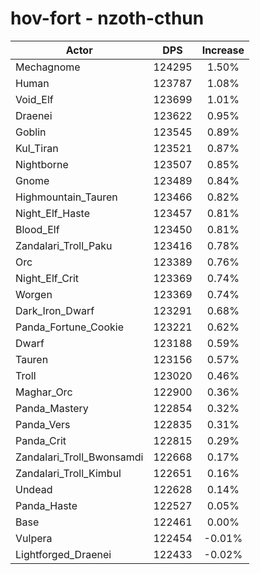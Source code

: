 # hov-fort - nzoth-cthun
| Actor | DPS | Increase |
|---|:---:|:---:|
|Mechagnome|124295|1.50%|
|Human|123787|1.08%|
|Void_Elf|123699|1.01%|
|Draenei|123622|0.95%|
|Goblin|123545|0.89%|
|Kul_Tiran|123521|0.87%|
|Nightborne|123507|0.85%|
|Gnome|123489|0.84%|
|Highmountain_Tauren|123466|0.82%|
|Night_Elf_Haste|123457|0.81%|
|Blood_Elf|123450|0.81%|
|Zandalari_Troll_Paku|123416|0.78%|
|Orc|123389|0.76%|
|Night_Elf_Crit|123369|0.74%|
|Worgen|123369|0.74%|
|Dark_Iron_Dwarf|123291|0.68%|
|Panda_Fortune_Cookie|123221|0.62%|
|Dwarf|123188|0.59%|
|Tauren|123156|0.57%|
|Troll|123020|0.46%|
|Maghar_Orc|122900|0.36%|
|Panda_Mastery|122854|0.32%|
|Panda_Vers|122835|0.31%|
|Panda_Crit|122815|0.29%|
|Zandalari_Troll_Bwonsamdi|122668|0.17%|
|Zandalari_Troll_Kimbul|122651|0.16%|
|Undead|122628|0.14%|
|Panda_Haste|122527|0.05%|
|Base|122461|0.00%|
|Vulpera|122454|-0.01%|
|Lightforged_Draenei|122433|-0.02%|
